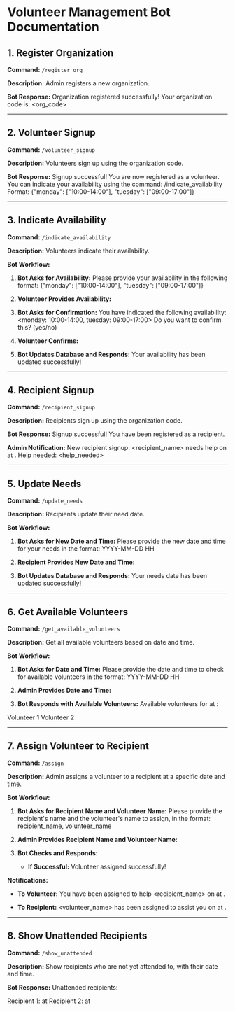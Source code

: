 # Volunteer Management Bot Documentation

## 1. Register Organization

**Command:** `/register_org`

**Description:** Admin registers a new organization.

**Bot Response:**
Organization registered successfully!
Your organization code is: <org_code>


---

## 2. Volunteer Signup

**Command:** `/volunteer_signup`

**Description:** Volunteers sign up using the organization code.

**Bot Response:**
Signup successful! You are now registered as a volunteer.
You can indicate your availability using the command: /indicate_availability
Format: {"monday": ["10:00-14:00"], "tuesday": ["09:00-17:00"]}


---

## 3. Indicate Availability

**Command:** `/indicate_availability`

**Description:** Volunteers indicate their availability.

**Bot Workflow:**
1. **Bot Asks for Availability:**
Please provide your availability in the following format: {"monday": ["10:00-14:00"], "tuesday": ["09:00-17:00"]}

2. **Volunteer Provides Availability:**

3. **Bot Asks for Confirmation:**
You have indicated the following availability:
<monday: 10:00-14:00, tuesday: 09:00-17:00>
Do you want to confirm this? (yes/no)

4. **Volunteer Confirms:**

5. **Bot Updates Database and Responds:**
Your availability has been updated successfully!


---

## 4. Recipient Signup

**Command:** `/recipient_signup`

**Description:** Recipients sign up using the organization code.

**Bot Response:**
Signup successful! You have been registered as a recipient.

**Admin Notification:**
New recipient signup: <recipient_name> needs help on <date> at <time>. Help needed: <help_needed>


---

## 5. Update Needs

**Command:** `/update_needs`

**Description:** Recipients update their need date.

**Bot Workflow:**
1. **Bot Asks for New Date and Time:**
Please provide the new date and time for your needs in the format: YYYY-MM-DD HH

2. **Recipient Provides New Date and Time:**

3. **Bot Updates Database and Responds:**
Your needs date has been updated successfully!


---

## 6. Get Available Volunteers

**Command:** `/get_available_volunteers`

**Description:** Get all available volunteers based on date and time.

**Bot Workflow:**
1. **Bot Asks for Date and Time:**
Please provide the date and time to check for available volunteers in the format: YYYY-MM-DD HH

2. **Admin Provides Date and Time:**

3. **Bot Responds with Available Volunteers:**
Available volunteers for <date> at <time>:

Volunteer 1
Volunteer 2

---

## 7. Assign Volunteer to Recipient

**Command:** `/assign`

**Description:** Admin assigns a volunteer to a recipient at a specific date and time.

**Bot Workflow:**
1. **Bot Asks for Recipient Name and Volunteer Name:**
Please provide the recipient's name and the volunteer's name to assign, in the format: recipient_name, volunteer_name

2. **Admin Provides Recipient Name and Volunteer Name:**

3. **Bot Checks and Responds:**
   - **If Successful:**
Volunteer assigned successfully!

**Notifications:**
- **To Volunteer:**
You have been assigned to help <recipient_name> on <date> at <time>.

- **To Recipient:**
<volunteer_name> has been assigned to assist you on <date> at <time>.

---

## 8. Show Unattended Recipients

**Command:** `/show_unattended`

**Description:** Show recipients who are not yet attended to, with their date and time.

**Bot Response:**
Unattended recipients:

Recipient 1: <date> at <time>
Recipient 2: <date> at <time>

